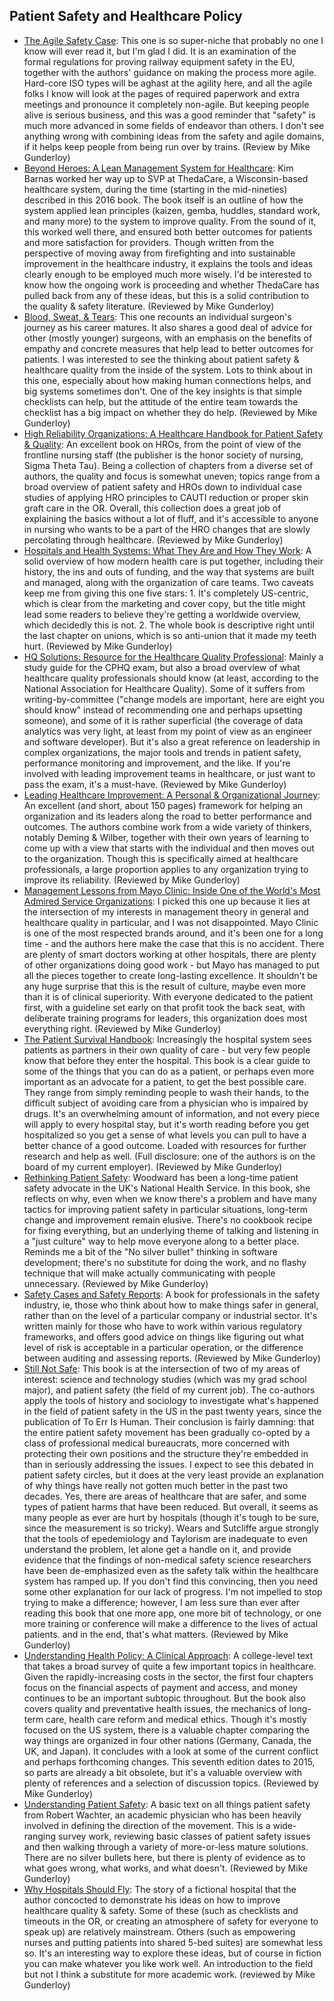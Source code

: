 ## Patient Safety and Healthcare Policy

  * [The Agile Safety Case](https://www.amazon.com/gp/product/3319702645/): This one is so super-niche that probably no one I know will ever read it, but I'm glad I did. It is an examination of the formal regulations for proving railway equipment safety in the EU, together with the authors' guidance on making the process more agile. Hard-core ISO types will be aghast at the agility here, and all the agile folks I know will look at the pages of required paperwork and extra meetings and pronounce it completely non-agile. But keeping people alive is serious business, and this was a good reminder that "safety" is much more advanced in some fields of endeavor than others. I don't see anything wrong with combining ideas from the safety and agile domains, if it helps keep people from being run over by trains. (Review by Mike Gunderloy)
  * [Beyond Heroes: A Lean Management System for Healthcare](https://www.amazon.com/Beyond-Heroes-Management-System-Healthcare/dp/0984884823): Kim Barnas worked her way up to SVP at ThedaCare, a Wisconsin-based healthcare system, during the time (starting in the mid-nineties) described in this 2016 book. The book itself is an outline of how the system applied lean principles (kaizen, gemba, huddles, standard work, and many more) to the system to improve quality. From the sound of it, this worked well there, and ensured both better outcomes for patients and more satisfaction for providers. Though written from the perspective of moving away from firefighting and into sustainable improvement in the healthcare industry, it explains the tools and ideas clearly enough to be employed much more wisely. I'd be interested to know how the ongoing work is proceeding and whether ThedaCare has pulled back from any of these ideas, but this is a solid contribution to the quality & safety literature. (Reviewed by Mike Gunderloy)
  * [Blood, Sweat, & Tears](https://www.amazon.com/Blood-Sweat-Tears-Becoming-Surgeon-dp-1910079278/dp/1910079278): This one recounts an individual surgeon's journey as his career matures. It also shares a good deal of advice for other (mostly younger) surgeons, with an emphasis on the benefits of empathy and concrete measures that help lead to better outcomes for patients. I was interested to see the thinking about patient safety & healthcare quality from the inside of the system. Lots to think about in this one, especially about how making human connections helps, and big systems sometimes don't. One of the key insights is that simple checklists can help, but the attitude of the entire team towards the checklist has a big impact on whether they do help. (Reviewed by Mike Gunderloy)
  * [High Reliability Organizations: A Healthcare Handbook for Patient Safety & Quality](https://www.amazon.com/High-Reliability-Organizations-Healthcare-Recipient/dp/1940446384): An excellent book on HROs, from the point of view of the frontline nursing staff (the publisher is the honor society of nursing, Sigma Theta Tau). Being a collection of chapters from a diverse set of authors, the quality and focus is somewhat uneven; topics range from a broad overview of patient safety and HROs down to individual case studies of applying HRO principles to CAUTI reduction or proper skin graft care in the OR. Overall, this collection does a great job of explaining the basics without a lot of fluff, and it's accessible to anyone in nursing who wants to be a part of the HRO changes that are slowly percolating through healthcare. (Reviewed by Mike Gunderloy)
  * [Hospitals and Health Systems: What They Are and How They Work](https://www.amazon.com/Hospitals-Health-Systems-What-They/dp/1284143562): A solid overview of how modern health care is put together, including their history, the ins and outs of funding, and the way that systems are built and managed, along with the organization of care teams. Two caveats keep me from giving this one five stars: 1. It's completely US-centric, which is clear from the marketing and cover copy, but the title might lead some readers to believe they're getting a worldwide overview, which decidedly this is not. 2. The whole book is descriptive right until the last chapter on unions, which is so anti-union that it made my teeth hurt. (Reviewed by Mike Gunderloy)
  * [HQ Solutions: Resource for the Healthcare Quality Professional](https://www.amazon.com/HQ-Solutions-Resource-Healthcare-Professional/dp/1496389778): Mainly a study guide for the CPHQ exam, but also a broad overview of what healthcare quality professionals should know (at least, according to the National Association for Healthcare Quality). Some of it suffers from writing-by-committee ("change models are important, here are eight you should know" instead of recommending one and perhaps upsetting someone), and some of it is rather superficial (the coverage of data analytics was very light, at least from my point of view as an engineer and software developer). But it's also a great reference on leadership in complex organizations, the major tools and trends in patient safety, performance monitoring and improvement, and the like. If you're involved with leading improvement teams in healthcare, or just want to pass the exam, it's a must-have. (Reviewed by Mike Gunderloy)
  * [Leading Healthcare Improvement: A Personal & Organizational Journey](https://www.amazon.com/Leading-Healthcare-Improvement-Personal-Organizational/dp/0578212994): An excellent (and short, about 150 pages) framework for helping an organization and its leaders along the road to better performance and outcomes. The authors combine work from a wide variety of thinkers, notably Deming & Wilber, together with their own years of learning to come up with a view that starts with the individual and then moves out to the organization. Though this is specifically aimed at healthcare professionals, a large proportion applies to any organization trying to improve its reliability. (Reviewed by Mike Gunderloy)
  * [Management Lessons from Mayo Clinic: Inside One of the World's Most Admired Service Organizations](https://www.amazon.com/Management-Lessons-Mayo-Clinic-Organizations/dp/1260011836): I picked this one up because it lies at the intersection of my interests in management theory in general and healthcare quality in particular, and I was not disappointed. Mayo Clinic is one of the most respected brands around, and it's been one for a long time - and the authors here make the case that this is no accident. There are plenty of smart doctors working at other hospitals, there are plenty of other organizations doing good work - but Mayo has managed to put all the pieces together to create long-lasting excellence. It shouldn't be any huge surprise that this is the result of culture, maybe even more than it is of clinical superiority. With everyone dedicated to the patient first, with a guideline set early on that profit took the back seat, with deliberate training programs for leaders, this organization does most everything right. (Reviewed by Mike Gunderloy)
  * [The Patient Survival Handbook](https://www.amazon.com/Patient-Survival-Handbook-Victim-Medical/dp/0996265600/): Increasingly the hospital system sees patients as partners in their own quality of care - but very few people know that before they enter the hospital. This book is a clear guide to some of the things that you can do as a patient, or perhaps even more important as an advocate for a patient, to get the best possible care. They range from simply reminding people to wash their hands, to the difficult subject of avoiding care from a physician who is impaired by drugs. It's an overwhelming amount of information, and not every piece will apply to every hospital stay, but it's worth reading before you get hospitalized so you get a sense of what levels you can pull to have a better chance of a good outcome. Loaded with resources for further research and help as well. (Full disclosure: one of the authors is on the board of my current employer). (Reviewed by Mike Gunderloy)
  * [Rethinking Patient Safety](https://www.amazon.com/Rethinking-Patient-Safety-Suzette-Woodward/dp/1498778542): Woodward has been a long-time patient safety advocate in the UK's National Health Service. In this book, she reflects on why, even when we know there's a problem and have many tactics for improving patient safety in particular situations, long-term change and improvement remain elusive. There's no cookbook recipe for fixing everything, but an underlying theme of talking and listening in a "just culture" way to help move everyone along to a better place. Reminds me a bit of the "No silver bullet" thinking in software development; there's no substitute for doing the work, and no flashy technique that will make actually communicating with people unnecessary. (Reviewed by Mike Gunderloy)
  * [Safety Cases and Safety Reports](https://www.amazon.com/Safety-Cases-Reports-Motivation-Management-dp-0754646491/dp/0754646491/): A book for professionals in the safety industry, ie, those who think about how to make things safer in general, rather than on the level of a particular company or industrial sector. It's written mainly for those who have to work within various regulatory frameworks, and offers good advice on things like figuring out what level of risk is acceptable in a particular operation, or the difference between auditing and assessing reports. (Reviewed by Mike Gunderloy)
  * [Still Not Safe](https://www.amazon.com/Still-Not-Safe-Middle-Managing-American/dp/0190271264): This book is at the intersection of two of my areas of interest: science and technology studies (which was my grad school major), and patient safety (the field of my current job). The co-authors apply the tools of history and sociology to investigate what's happened in the field of patient safety in the US in the past twenty years, since the publication of To Err Is Human. Their conclusion is fairly damning: that the entire patient safety movement has been gradually co-opted by a class of professional medical bureaucrats, more concerned with protecting their own positions and the structure they're embedded in than in seriously addressing the issues. I expect to see this debated in patient safety circles, but it does at the very least provide an explanation of why things have really not gotten much better in the past two decades. Yes, there are areas of healthcare that are safer, and some types of patient harms that have been reduced. But overall, it seems as many people as ever are hurt by hospitals (though it's tough to be sure, since the measurement is so tricky). Wears and Sutcliffe argue strongly that the tools of epedemiology and Taylorism are inadequate to even understand the problem, let alone get a handle on it, and provide evidence that the findings of non-medical safety science researchers have been de-emphasized even as the safety talk within the healthcare system has ramped up. If you don't find this convincing, then you need some other explanation for our lack of progress. I'm not impelled to stop trying to make a difference; however, I am less sure than ever after reading this book that one more app, one more bit of technology, or one more training or conference will make a difference to the lives of actual patients. and in the end, that's what matters. (Reviewed by Mike Gunderloy)
  * [Understanding Health Policy: A Clinical Approach](https://www.amazon.com/gp/product/1259584755): A college-level text that takes a broad survey of quite a few important topics in healthcare. Given the rapidly-increasing costs in the sector, the first four chapters focus on the financial aspects of payment and access, and money continues to be an important subtopic throughout. But the book also covers quality and preventative health issues, the mechanics of long-term care, health care reform and medical ethics. Though it's mostly focused on the US system, there is a valuable chapter comparing the way things are organized in four other nations (Germany, Canada, the UK, and Japan). It concludes with a look at some of the current conflict and perhaps forthcoming changes. This seventh edition dates to 2015, so parts are already a bit obsolete, but it's a valuable overview with plenty of references and a selection of discussion topics. (Reviewed by Mike Gunderloy)
  * [Understanding Patient Safety](https://www.amazon.com/Understanding-Patient-Safety-Second-Wachter-ebook/dp/B00DZNIBIM): A basic text on all things patient safety from Robert Wachter, an academic physician who has been heavily involved in defining the direction of the movement. This is a wide-ranging survey work, reviewing basic classes of patient safety issues and then walking through a variety of more-or-less mature solutions. There are no silver bullets here, but there is plenty of evidence as to what goes wrong, what works, and what doesn't. (Reviewed by Mike Gunderloy)
  * [Why Hospitals Should Fly](https://www.amazon.com/Why-Hospitals-Should-Fly-Ultimate-ebook/dp/B004NSV83S): The story of a fictional hospital that the author concocted to demonstrate his ideas on how to improve healthcare quality & safety. Some of these (such as checklists and timeouts in the OR, or creating an atmosphere of safety for everyone to speak up) are relatively mainstream. Others (such as empowering nurses and putting patients into shared 5-bed suites) are somewhat less so. It's an interesting way to explore these ideas, but of course in fiction you can make whatever you like work well. An introduction to the field but not I think a substitute for more academic work. (reviewed by Mike Gunderloy)